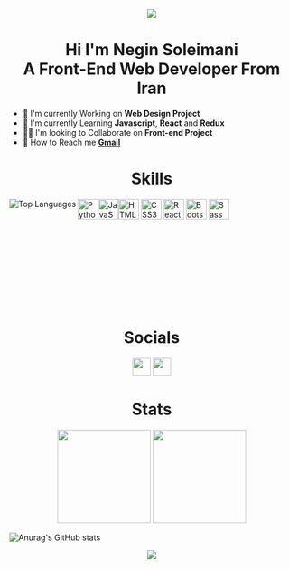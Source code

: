 <p align="center">
    <img src="https://capsule-render.vercel.app/api?type=waving&color=gradient&text=Welcome&height=100&section=header"/>
</p>

<h1 align="center">Hi I'm Negin Soleimani<br>A Front-End Web Developer From Iran</h1>

  - 🔭 I'm currently Working on **Web Design Project**
  - 🌱 I'm currently Learning **Javascript**, **React** and **Redux**
  - 👩‍💻 I'm looking to Collaborate on **Front-end Project**
  - 📧 How to Reach me **[Gmail](mailto:negin.kdk1@gmail.com)**

<h1 align="center">Skills</h1>
<a href="https://github.com/neginsoleimani"><img align="left" src="https://github-readme-stats.vercel.app/api/top-langs/?username=neginsoleimani&langs_count=10&title_color=57bcda&text_color=ffffff&icon_color=facc15&bg_color=20232a&locale=en&hide_border=true&custom_title=Top%20%Languages" alt="Top Languages"><p align="left"><a href="https://www.python.org/" target="_blank" rel="noreferrer"><img src="https://raw.githubusercontent.com/danielcranney/readme-generator/main/public/icons/skills/python-colored.svg" width="36" height="36" alt="Python" /></a><a href="https://developer.mozilla.org/en-US/docs/Web/JavaScript" target="_blank" rel="noreferrer"><img src="https://raw.githubusercontent.com/danielcranney/readme-generator/main/public/icons/skills/javascript-colored.svg" width="36" height="36" alt="JavaScript" /></a><a href="https://developer.mozilla.org/en-US/docs/Glossary/HTML5" target="_blank" rel="noreferrer"><img src="https://raw.githubusercontent.com/danielcranney/readme-generator/main/public/icons/skills/html5-colored.svg" width="36" height="36" alt="HTML5" /></a>
<a href="https://www.w3.org/TR/CSS/#css" target="_blank" rel="noreferrer"><img src="https://raw.githubusercontent.com/danielcranney/readme-generator/main/public/icons/skills/css3-colored.svg" width="36" height="36" alt="CSS3" /></a>
<a href="https://reactjs.org/" target="_blank" rel="noreferrer"><img src="https://raw.githubusercontent.com/danielcranney/readme-generator/main/public/icons/skills/react-colored.svg" width="36" height="36" alt="React" /></a>
<a href="https://getbootstrap.com/" target="_blank" rel="noreferrer"><img src="https://raw.githubusercontent.com/danielcranney/readme-generator/main/public/icons/skills/bootstrap-colored.svg" width="36" height="36" alt="Bootstrap" /></a>
<a href="https://sass-lang.com/" target="_blank" rel="noreferrer"><img src="https://raw.githubusercontent.com/danielcranney/readme-generator/main/public/icons/skills/sass-colored.svg" width="36" height="36" alt="Sass" /></a>
</p>

<br></br>
<br></br>
<br></br>
<br></br>

<h1 align="center">Socials</h1>
<p align="center">
<a href="https://www.linkedin.com/in/neginsoleimani/" target="_blank" rel="noreferrer"><img src="https://raw.githubusercontent.com/danielcranney/readme-generator/main/public/icons/socials/linkedin.svg" width="32" height="32" /></a>
<a href="http://www.instagram.com/negin.soleimani_pv" target="_blank" rel="noreferrer" align="left"><img src="https://raw.githubusercontent.com/danielcranney/readme-generator/main/public/icons/socials/instagram.svg" width="32" height="32" /></a>
</p>

<h1 align="center">Stats</h1>
<p align="center">
<img height='165px' src="https://github-readme-stats.vercel.app/api?username=neginsoleimani&show_icons=true&bg_color=20232a&color=57bcda&line=c792ea&point=ffffff&title_color=57bcda&icon_color=00c4ff&text_color=ffffff&hide_border=true"> <img height='165px' src="https://streak-stats.demolab.com/?user=neginsoleimani&stroke=ffffff&&background=20232a&ring=54b6d2&fire=5fd4f4&currStreakNum=ffffff&currStreakLabel=5fd4f4&sideNums=ffffff&sideLabels=ffffff&dates=ffffff&hide_border=true"></h1><p>

![Anurag's GitHub stats](https://github-readme-activity-graph.cyclic.app/graph?username=neginsoleimani&show_icons=true&bg_color=20232a&color=5fd4f4&line=5fd4f4&point=ffffff&custom_title=GitHub%20Commits%20Graph&hide_border=true)
<p align="center">
    <img src="https://capsule-render.vercel.app/api?type=waving&color=gradient&height=100&section=footer"/>
</p>
